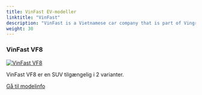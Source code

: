 ```yaml
---
title: VinFast EV-modeller
linktitle: "VinFast"
description: "VinFast is a Vietnamese car company that is part of Vingroup, one of the largest private corporations in Vietnam. VinFast was founded in 2017 and is the first Vietnamese car brand to expand into global markets."
weight: 30
---
```

<!-- markdownlint-disable MD033 -->
<!-- markdownlint-disable MD010 -->


<div class="container p-3 mb-4 bg-body-tertiary rounded border">
<h3> VinFast VF8</h3>
	<div class="row">
		<div class="col col-12 col-md-6">
			<a href="vf8"><img src="https://media.evkx.net/multimedia/models/vinfast/vf8/vf8_plus/main_1_st.jpg" class="img-fluid" alt="VinFast VF8" ></a>
		</div>
		<div class="col col-12 col-md-6">
<p>
VinFast VF8 er en SUV tilgængelig i 2 varianter.
</p>
	<a href="vf8/" class="btn btn-outline-primary" role="button">Gå til modelinfo</a>
		</div>
	</div>
</div>
